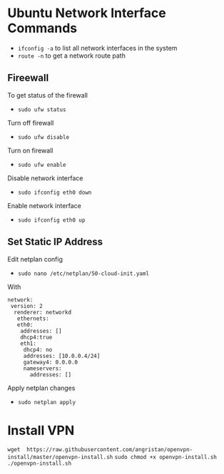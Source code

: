 # Ubuntu Network Interface Commands

* `ifconfig -a` to list all network interfaces in the system
* `route -n` to get a network route path

## Fireewall

To get status of the firewall
* `sudo ufw status`

Turn off firewall 
* `sudo ufw disable` 

Turn on firewall
* `sudo ufw enable`  

Disable network interface
* `sudo ifconfig eth0 down` 

Enable network interface
* `sudo ifconfig eth0 up` 

## Set Static IP Address
Edit netplan config

* `sudo nano /etc/netplan/50-cloud-init.yaml` 

With

```shell
network:
 version: 2
  renderer: networkd
   ethernets:
   eth0:
    addresses: []
    dhcp4:true
    eth1:
     dhcp4: no
     addresses: [10.0.0.4/24]
     gateway4: 0.0.0.0
     nameservers:
       addresses: []

```

Apply netplan changes

* `sudo netplan apply` 

# Install VPN
`wget  https://raw.githubusercontent.com/angristan/openvpn-install/master/openvpn-install.sh`
`sudo chmod +x openvpn-install.sh`
`./openvpn-install.sh`
